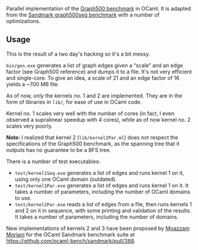 Parallel implementation of the [Graph500
benchmark](https://graph500.org/?page_id=12) in OCaml. It is adapted from the
[Sandmark graph500seq benchmark](https://github.com/ocaml-bench/sandmark/tree/7cc037472ab67991ef63be6c4e3f6cf83136b120/benchmarks/graph500seq)
with a number of optimizations.

## Usage

This is the result of a two day's hacking so it's a bit messy.

`bin/gen.exe` generates a list of graph edges given a “scale” and an edge factor
(see Graph500 reference) and dumps it to a file. It's not very efficient and
single-core. To give an idea, a scale of 21 and an edge factor of 16 yields a
~700 MB file.

As of now, only the kernels no. 1 and 2 are implemented. They are in the form of
libraries in `lib/`, for ease of use in OCaml code.

Kernel no. 1 scales very well with the number of cores (in fact, I even observed
a supralinear speedup with 4 cores), while as of now kernel no. 2 scales very
poorly.


**Note:** I realized that kernel 2 (`lib/kernel2Par.ml`) does not respect the
specifications of the Graph500 benchmark, as the spanning tree that it
outputs has no guarantee to be a BFS tree.

There is a number of test executables:
- `test/kernel1Seq.exe` generates a list of edges and runs kernel 1 on it,
  using only one OCaml domain (outdated).
- `test/kernel1Par.exe` generates a list of edges and runs kernel 1 on it. It
  takes a number of parameters, including the number of OCaml domains to use.
- `test/kernel2Par.exe` reads a list of edges from a file, then runs kernels 1
  and 2 on it in sequence, with some printing and validation of the results. It
  takes a number of parameters, including the number of domains.

New implementations of kernels 2 and 3 have been proposed by [Moazzam Moriani](https://github.com/moazzammoriani) for the OCaml Sandmark benchmark suite at https://github.com/ocaml-bench/sandmark/pull/388.
